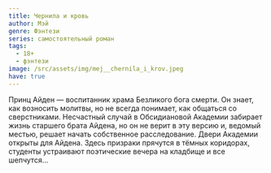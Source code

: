 ```yaml
---
title: Чернила и кровь
author: Мэй
genre: Фэнтези
series: самостоятельный роман
tags:
  - 18+
  - фэнтези
image: /src/assets/img/mej__chernila_i_krov.jpeg
have: true
---
```

Принц Айден — воспитанник храма Безликого бога смерти. Он знает, как возносить молитвы, но не всегда понимает, как общаться со сверстниками. Несчастный случай в Обсидиановой Академии забирает жизнь старшего брата Айдена, но он не верит в эту версию и, ведомый местью, решает начать собственное расследование. Двери Академии открыты для Айдена. Здесь призраки прячутся в тёмных коридорах, студенты устраивают поэтические вечера на кладбище и все шепчутся...
